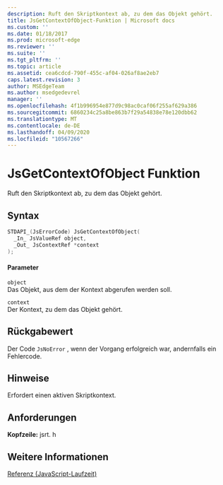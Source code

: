 ```yaml
---
description: Ruft den Skriptkontext ab, zu dem das Objekt gehört.
title: JsGetContextOfObject-Funktion | Microsoft docs
ms.custom: ''
ms.date: 01/18/2017
ms.prod: microsoft-edge
ms.reviewer: ''
ms.suite: ''
ms.tgt_pltfrm: ''
ms.topic: article
ms.assetid: cea6cdcd-790f-455c-af04-026af8ae2eb7
caps.latest.revision: 3
author: MSEdgeTeam
ms.author: msedgedevrel
manager: ''
ms.openlocfilehash: 4f1b996954e877d9c98ac0caf06f255af629a386
ms.sourcegitcommit: 6860234c25a8be863b7f29a54838e78e120dbb62
ms.translationtype: MT
ms.contentlocale: de-DE
ms.lasthandoff: 04/09/2020
ms.locfileid: "10567266"
---
```

# JsGetContextOfObject Funktion
Ruft den Skriptkontext ab, zu dem das Objekt gehört.  
  
## Syntax  
  
```cpp  
STDAPI_(JsErrorCode) JsGetContextOfObject(  
  _In_ JsValueRef object,  
  _Out_ JsContextRef *context  
);  
```  
  
#### Parameter  
 `object`  
 Das Objekt, aus dem der Kontext abgerufen werden soll.  
  
 `context`  
 Der Kontext, zu dem das Objekt gehört.  
  
## Rückgabewert  
 Der Code `JsNoError` , wenn der Vorgang erfolgreich war, andernfalls ein Fehlercode.  
  
## Hinweise  
 Erfordert einen aktiven Skriptkontext.  
  
## Anforderungen  
 **Kopfzeile:** jsrt. h  
  
## Weitere Informationen  
 [Referenz (JavaScript-Laufzeit)](../chakra-hosting/reference-javascript-runtime.md)